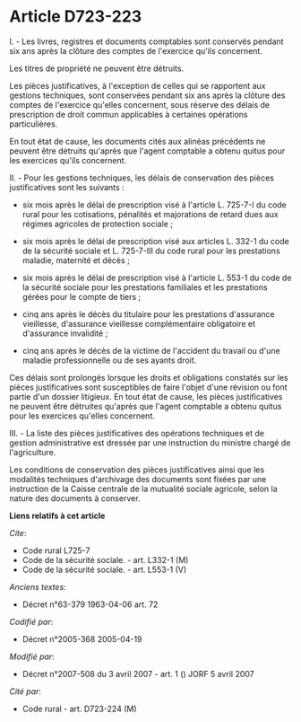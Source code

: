 # Article D723-223

I. - Les livres, registres et documents comptables sont conservés pendant six ans après la clôture des comptes de l'exercice
qu'ils concernent.

Les titres de propriété ne peuvent être détruits.

Les pièces justificatives, à l'exception de celles qui se rapportent aux gestions techniques, sont conservées pendant six ans
après la clôture des comptes de l'exercice qu'elles concernent, sous réserve des délais de prescription de droit commun
applicables à certaines opérations particulières.

En tout état de cause, les documents cités aux alinéas précédents ne peuvent être détruits qu'après que l'agent comptable a
obtenu quitus pour les exercices qu'ils concernent.

II. - Pour les gestions techniques, les délais de conservation des pièces justificatives sont les suivants :

- six mois après le délai de prescription visé à l'article L. 725-7-I du code rural pour les cotisations, pénalités et
majorations de retard dues aux régimes agricoles de protection sociale ;

- six mois après le délai de prescription visé aux articles L. 332-1 du code de la sécurité sociale et L. 725-7-III du code
rural pour les prestations maladie, maternité et décès ;

- six mois après le délai de prescription visé à l'article L. 553-1 du code de la sécurité sociale pour les prestations
familiales et les prestations gérées pour le compte de tiers ;

- cinq ans après le décès du titulaire pour les prestations d'assurance vieillesse, d'assurance vieillesse complémentaire
obligatoire et d'assurance invalidité ;

- cinq ans après le décès de la victime de l'accident du travail ou d'une maladie professionnelle ou de ses ayants droit.

Ces délais sont prolongés lorsque les droits et obligations constatés sur les pièces justificatives sont susceptibles de
faire l'objet d'une révision ou font partie d'un dossier litigieux. En tout état de cause, les pièces justificatives ne
peuvent être détruites qu'après que l'agent comptable a obtenu quitus pour les exercices qu'elles concernent.

III. - La liste des pièces justificatives des opérations techniques et de gestion administrative est dressée par une
instruction du ministre chargé de l'agriculture.

Les conditions de conservation des pièces justificatives ainsi que les modalités techniques d'archivage des documents sont
fixées par une instruction de la Caisse centrale de la mutualité sociale agricole, selon la nature des documents à conserver.

**Liens relatifs à cet article**

_Cite_:

  - Code rural L725-7
  - Code de la sécurité sociale. - art. L332-1 (M)
  - Code de la sécurité sociale. - art. L553-1 (V)

_Anciens textes_:

  - Décret n°63-379 1963-04-06 art. 72

_Codifié par_:

  - Décret n°2005-368 2005-04-19

_Modifié par_:

  - Décret n°2007-508 du 3 avril 2007 - art. 1 () JORF 5 avril 2007

_Cité par_:

  - Code rural - art. D723-224 (M)
